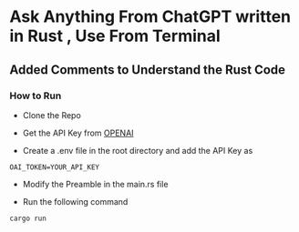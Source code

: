 # Ask Anything From ChatGPT written in Rust , Use From Terminal

## Added Comments to Understand the Rust Code

### How to Run

- Clone the Repo

- Get the API Key from [OPENAI](https://beta.openai.com/account/api-keys) 

- Create a .env file in the root directory and add the API Key as

```
OAI_TOKEN=YOUR_API_KEY
```

- Modify the Preamble in the main.rs file

- Run the following command

```bash
cargo run
```
